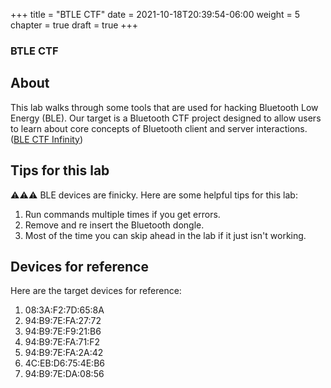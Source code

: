 +++
title = "BTLE CTF"
date = 2021-10-18T20:39:54-06:00
weight = 5
chapter = true
draft = true
+++

### BTLE CTF
## About

This lab walks through some tools that are used for hacking Bluetooth Low Energy (BLE). Our target is a Bluetooth CTF project designed to allow users to learn about core concepts of Bluetooth client and server interactions. (<a href="https://github.com/hackgnar/ble_ctf_infinity">BLE CTF Infinity</a>)

## Tips for this lab

⚠️⚠️⚠️ BLE devices are finicky. Here are some helpful tips for this lab:
1. Run commands multiple times if you get errors.
2. Remove and re insert the Bluetooth dongle.
3. Most of the time you can skip ahead in the lab if it just isn't working.

## Devices for reference
Here are the target devices for reference:

1. 08:3A:F2:7D:65:8A
2. 94:B9:7E:FA:27:72
3. 94:B9:7E:F9:21:B6
4. 94:B9:7E:FA:71:F2
5. 94:B9:7E:FA:2A:42
6. 4C:EB:D6:75:4E:B6
7. 94:B9:7E:DA:08:56
